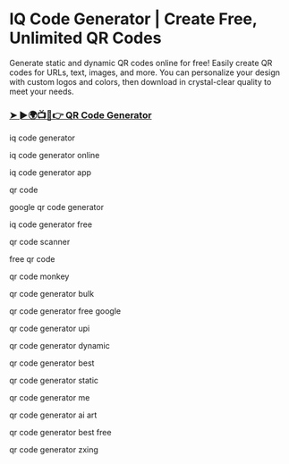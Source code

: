 # IQ Code Generator | Create Free, Unlimited QR Codes

Generate static and dynamic QR codes online for free! Easily create QR codes for URLs, text, images, and more. You can personalize your design with custom logos and colors, then download in crystal-clear quality to meet your needs.

<h3><a href="https://www.iqcodegenerator.com/">➤ ►🌍📺📱👉 QR Code Generator</a></h3>

iq code generator

iq code generator online

iq code generator app

qr code

google qr code generator

iq code generator free

qr code scanner

free qr code

qr code monkey

qr code generator bulk

qr code generator free google

qr code generator upi

qr code generator dynamic

qr code generator best

qr code generator static

qr code generator me

qr code generator ai art

qr code generator best free

qr code generator zxing



